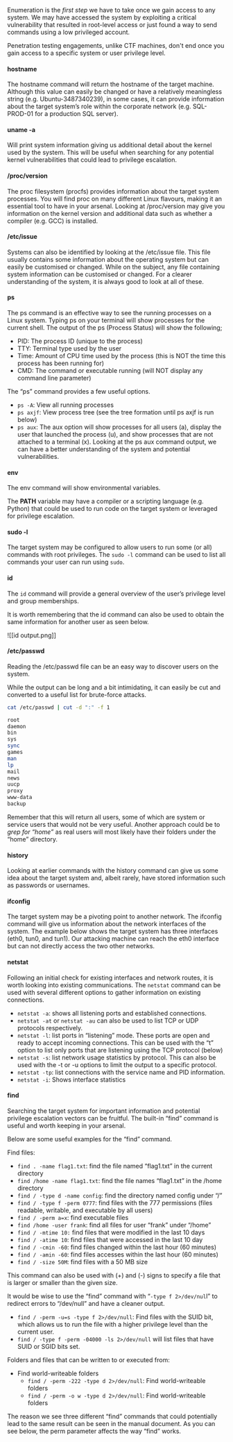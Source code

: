 
Enumeration is the *first step* we have to take once we gain access to any system. We may have accessed the system by exploiting a critical vulnerability that resulted in root-level access or just found a way to send commands using a low privileged account. 

Penetration testing engagements, unlike CTF machines, don't end once you gain access to a specific system or user privilege level. 

#### hostname

The hostname command will return the hostname of the target machine. Although this value can easily be changed or have a relatively meaningless string (e.g. Ubuntu-3487340239), in some cases, it can provide information about the target system’s role within the corporate network (e.g. SQL-PROD-01 for a production SQL server).

#### uname -a

Will print system information giving us additional detail about the kernel used by the system. This will be useful when searching for any potential kernel vulnerabilities that could lead to privilege escalation.

#### /proc/version

The proc filesystem (procfs) provides information about the target system processes. You will find proc on many different Linux flavours, making it an essential tool to have in your arsenal.
Looking at /proc/version may give you information on the kernel version and additional data such as whether a compiler (e.g. GCC) is installed.

#### /etc/issue

Systems can also be identified by looking at the /etc/issue file. This file usually contains some information about the operating system but can easily be customised or changed. While on the subject, any file containing system information can be customised or changed. For a clearer understanding of the system, it is always good to look at all of these.

#### ps

The ps command is an effective way to see the running processes on a Linux system. Typing ps on your terminal will show processes for the current shell.
The output of the ps (Process Status) will show the following;

- PID: The process ID (unique to the process) 
- TTY: Terminal type used by the user
- Time: Amount of CPU time used by the process (this is NOT the time this process has been running for)
- CMD: The command or executable running (will NOT display any command line parameter)

The “ps” command provides a few useful options.

- `ps -A`: View all running processes
- `ps axjf`: View process tree (see the tree formation until ps axjf is run below)
- `ps aux`: The aux option will show processes for all users (a), display the user that launched the process (u), and show processes that are not attached to a terminal (x). Looking at the ps aux command output, we can have a better understanding of the system and potential vulnerabilities.

#### env

The env command will show environmental variables.

The **PATH** variable may have a compiler or a scripting language (e.g. Python) that could be used to run code on the target system or leveraged for privilege escalation.

#### sudo -l

The target system may be configured to allow users to run some (or all) commands with root privileges. The `sudo -l` command can be used to list all commands your user can run using `sudo`.

#### id

The `id` command will provide a general overview of the user’s privilege level and group memberships.

It is worth remembering that the id command can also be used to obtain the same information for another user as seen below.

![[id output.png]]

#### /etc/passwd

Reading the /etc/passwd file can be an easy way to discover users on the system.

While the output can be long and a bit intimidating, it can easily be cut and converted to a useful list for brute-force attacks.

```bash
cat /etc/passwd | cut -d ":" -f 1

root 
daemon 
bin 
sys 
sync 
games 
man
lp 
mail 
news
uucp 
proxy 
www-data
backup
```

Remember that this will return all users, some of which are system or service users that would not be very useful. Another approach could be to *grep for “home”* as real users will most likely have their folders under the “home” directory.

#### history

Looking at earlier commands with the history command can give us some idea about the target system and, albeit rarely, have stored information such as passwords or usernames.

#### ifconfig

The target system may be a pivoting point to another network. The ifconfig command will give us information about the network interfaces of the system. The example below shows the target system has three interfaces (eth0, tun0, and tun1). Our attacking machine can reach the eth0 interface but can not directly access the two other networks.

#### netstat

Following an initial check for existing interfaces and network routes, it is worth looking into existing communications. The `netstat` command can be used with several different options to gather information on existing connections.

- `netstat -a`: shows all listening ports and established connections.
- `netstat -at` or `netstat -au` can also be used to list TCP or UDP protocols respectively.
- `netstat -l`: list ports in “listening” mode. These ports are open and ready to accept incoming connections. This can be used with the “t” option to list only ports that are listening using the TCP protocol (below)
- `netstat -s`: list network usage statistics by protocol. This can also be used with the -t or -u options to limit the output to a specific protocol.
- `netstat -tp`: list connections with the service name and PID information.
- `netstat -i`: Shows interface statistics

#### find

Searching the target system for important information and potential privilege escalation vectors can be fruitful. The built-in “find” command is useful and worth keeping in your arsenal.

Below are some useful examples for the “find” command.

Find files:

- `find . -name flag1.txt`: find the file named “flag1.txt” in the current directory
- `find /home -name flag1.txt`: find the file names “flag1.txt” in the /home directory
- `find / -type d -name config`: find the directory named config under “/”
- `find / -type f -perm 0777`: find files with the 777 permissions (files readable, writable, and executable by all users)
- `find / -perm a=x`: find executable files
- `find /home -user frank`: find all files for user “frank” under “/home”
- `find / -mtime 10:` find files that were modified in the last 10 days
- `find / -atime 10`: find files that were accessed in the last 10 day
- `find / -cmin -60`: find files changed within the last hour (60 minutes)
- `find / -amin -60`: find files accesses within the last hour (60 minutes)
- `find / -size 50M`: find files with a 50 MB size

This command can also be used with (+) and (-) signs to specify a file that is larger or smaller than the given size.

It would be wise to use the “find” command with “`-type f 2>/dev/nul`l” to redirect errors to “/dev/null” and have a cleaner output.

- `find / -perm -u=s -type f 2>/dev/null`: Find files with the SUID bit, which allows us to run the file with a higher privilege level than the current user.
- `find / -type f -perm -04000 -ls 2>/dev/null` will list files that have SUID or SGID bits set.

Folders and files that can be written to or executed from:

- Find world-writeable folders
	- `find / -perm -222 -type d 2>/dev/null`: Find world-writeable folders
	- `find / -perm -o w -type d 2>/dev/null`: Find world-writeable folders

The reason we see three different “find” commands that could potentially lead to the same result can be seen in the manual document. As you can see below, the perm parameter affects the way “find” works.
